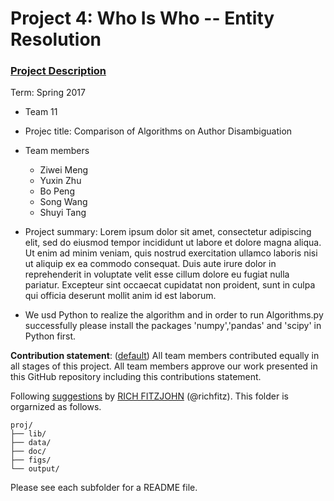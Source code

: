 # Project 4: Who Is Who -- Entity Resolution

### [Project Description](doc/project4_desc.md)

Term: Spring 2017

+ Team 11
+ Projec title: Comparison of Algorithms on Author Disambiguation
+ Team members
	+ Ziwei Meng
	+ Yuxin Zhu 
	+ Bo Peng
	+ Song Wang
	+ Shuyi Tang
+ Project summary: Lorem ipsum dolor sit amet, consectetur adipiscing elit, sed do eiusmod tempor incididunt ut labore et dolore magna aliqua. Ut enim ad minim veniam, quis nostrud exercitation ullamco laboris nisi ut aliquip ex ea commodo consequat. Duis aute irure dolor in reprehenderit in voluptate velit esse cillum dolore eu fugiat nulla pariatur. Excepteur sint occaecat cupidatat non proident, sunt in culpa qui officia deserunt mollit anim id est laborum.

+ We usd Python to realize the algorithm and in order to run Algorithms.py successfully please install the packages 'numpy','pandas' and 'scipy' in Python first.
	
**Contribution statement**: ([default](doc/a_note_on_contributions.md)) All team members contributed equally in all stages of this project. All team members approve our work presented in this GitHub repository including this contributions statement. 

Following [suggestions](http://nicercode.github.io/blog/2013-04-05-projects/) by [RICH FITZJOHN](http://nicercode.github.io/about/#Team) (@richfitz). This folder is orgarnized as follows.

```
proj/
├── lib/
├── data/
├── doc/
├── figs/
└── output/
```

Please see each subfolder for a README file.
